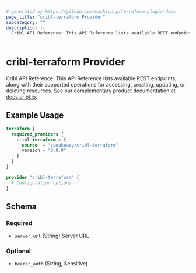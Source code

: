 ```yaml
---
# generated by https://github.com/hashicorp/terraform-plugin-docs
page_title: "cribl-terraform Provider"
subcategory: ""
description: |-
  Cribl API Reference: This API Reference lists available REST endpoints, along with their supported operations for accessing, creating, updating, or deleting resources. See our complementary product documentation at docs.cribl.io http://docs.cribl.io.
---
```


# cribl-terraform Provider

Cribl API Reference: This API Reference lists available REST endpoints, along with their supported operations for accessing, creating, updating, or deleting resources. See our complementary product documentation at [docs.cribl.io](http://docs.cribl.io).

## Example Usage

```terraform
terraform {
  required_providers {
    cribl-terraform = {
      source  = "speakeasy/cribl-terraform"
      version = "0.8.0"
    }
  }
}

provider "cribl-terraform" {
  # Configuration options
}
```

<!-- schema generated by tfplugindocs -->
## Schema

### Required

- `server_url` (String) Server URL

### Optional

- `bearer_auth` (String, Sensitive)
